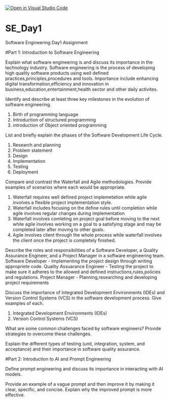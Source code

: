 [![Open in Visual Studio Code](https://classroom.github.com/assets/open-in-vscode-2e0aaae1b6195c2367325f4f02e2d04e9abb55f0b24a779b69b11b9e10269abc.svg)](https://classroom.github.com/online_ide?assignment_repo_id=18815209&assignment_repo_type=AssignmentRepo)
# SE_Day1
Software Engineering Day1 Assignment

#Part 1: Introduction to Software Engineering

Explain what software engineering is and discuss its importance in the technology industry.
Software engineering is the process of developing high quality software products using well defined practices,principles,procedures and tools.
Importance include enhancing digital transformation,efficiency and innovation in business,education,entertainment,health sector and other daily activites.


Identify and describe at least three key milestones in the evolution of software engineering.

1. Birth of programming language
2. Introduction of structured programming
3. introduction of Object oriented programming




List and briefly explain the phases of the Software Development Life Cycle.
1. Research and planning
2. Problem statement
3. Design
4. Implementation
5. Testing
6. Deployment
   


Compare and contrast the Waterfall and Agile methodologies. Provide examples of scenarios where each would be appropriate.
1. Waterfall requires well defined project implemetation while agile involves a flexible project implementation style.
2. Waterfall includes focusing on the define rules until completion while agile involves regular changes during implementation
3. Waterfall involves comleting on project goal before moving to the next while agile involves working on a goal to a satisfying stage and may be completed later after moving to other goals.
4. Agile involves client through the whole process while waterfall involves the client once the project is completely finished.
  


Describe the roles and responsibilities of a Software Developer, a Quality Assurance Engineer, and a Project Manager in a software engineering team.
Software Developer - Implementing the project design through writing appropriete code.
Quality Assuarance Engineer - Testing the project to make sure it adheres to the allowed and defined instructions,rules,policies and regulations.
Project Manager - Planning,researching and developing project requirements

Discuss the importance of Integrated Development Environments (IDEs) and Version Control Systems (VCS) in the software development process. Give examples of each.
1. Integrated Development Environments (IDEs)
2. Version Control Systems (VCS)
   

What are some common challenges faced by software engineers? Provide strategies to overcome these challenges.


Explain the different types of testing (unit, integration, system, and acceptance) and their importance in software quality assurance.


#Part 2: Introduction to AI and Prompt Engineering


Define prompt engineering and discuss its importance in interacting with AI models.


Provide an example of a vague prompt and then improve it by making it clear, specific, and concise. Explain why the improved prompt is more effective.
